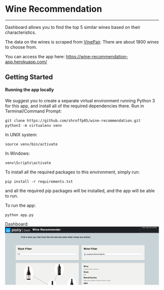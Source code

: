 # Wine Recommendation 

--- 

Dashboard allows you to find the top 5 similar wines based on their characteristics. 

The data on the wines is scraped from [VinePair](https://vinepair.com/). There are about 1800 wines to choose from. 

You can access the app here: https://wine-recommendation-app.herokuapp.com/

## Getting Started 


<h4> Running the app locally </h4> 

We suggest you to create a separate virtual environment running Python 3 for this app, and install all of the required dependencies there. Run in Terminal/Command Prompt:

```
git clone https://github.com/shroffp05/wine-recommendation.git
python3 -m virtualenv venv
```

In UNIX system: 
```
source venv/bin/activate
```

In Windows:
```
venv\Scripts\activate 
```

To install all the required packages to this environment, simply run:
```
pip install -r requirements.txt 
```

and all the required pip packages will be installed, and the app will be able to run. 

To run the app: 
```
python app.py 
```

Dashboard:
![Alt text](https://github.com/shroffp05/wine-recommendation/blob/main/assets/dashboard-image.png?raw=true)
